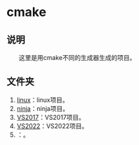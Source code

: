 # cmake

## 说明

&emsp;&emsp;这里是用cmake不同的生成器生成的项目。

## 文件夹

1. [linux](./linux/)：linux项目。
2. [ninja](./ninja/)：ninja项目。
3. [VS2017](./VS2017/)：VS2017项目。
4. [VS2022](./VS2022/)：VS2022项目。
5. []()：。